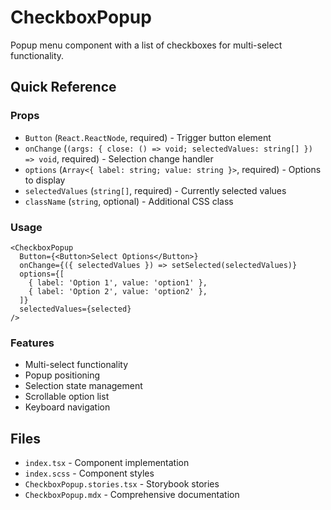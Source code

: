 # CheckboxPopup

Popup menu component with a list of checkboxes for multi-select functionality.

## Quick Reference

### Props

- `Button` (`React.ReactNode`, required) - Trigger button element
- `onChange` (`(args: { close: () => void; selectedValues: string[] }) => void`, required) - Selection change handler
- `options` (`Array<{ label: string; value: string }>`, required) - Options to display
- `selectedValues` (`string[]`, required) - Currently selected values
- `className` (`string`, optional) - Additional CSS class

### Usage

```tsx
<CheckboxPopup
  Button={<Button>Select Options</Button>}
  onChange={({ selectedValues }) => setSelected(selectedValues)}
  options={[
    { label: 'Option 1', value: 'option1' },
    { label: 'Option 2', value: 'option2' },
  ]}
  selectedValues={selected}
/>
```

### Features

- Multi-select functionality
- Popup positioning
- Selection state management
- Scrollable option list
- Keyboard navigation

## Files

- `index.tsx` - Component implementation
- `index.scss` - Component styles
- `CheckboxPopup.stories.tsx` - Storybook stories
- `CheckboxPopup.mdx` - Comprehensive documentation
